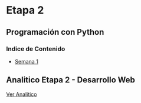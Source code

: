 # Etapa 2

## Programación con Python

### Indice de Contenido

- [Semana 1](./semana_1.md)

## Analitico Etapa 2 - Desarrollo Web

[Ver Analitico](https://campus-informatorio.chaco.gob.ar/mod/resource/view.php?id=638)
